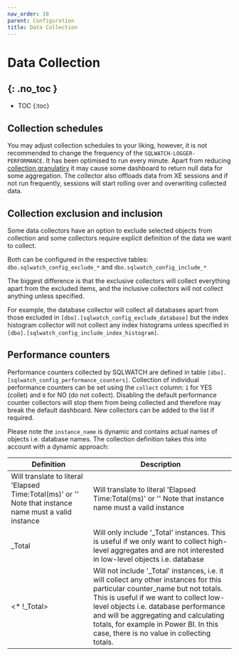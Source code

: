 ```yaml
---
nav_order: 10
parent: Configuration
title: Data Collection
---
```


# Data Collection
{: .no_toc }
---

- TOC 
{:toc}

## Collection schedules

You may adjust collection schedules to your liking, however, it is not recommended to change the frequency of the `SQLWATCH-LOGGER-PERFORMANCE`. It has been optimised to run every minute. Apart from reducing [collection granulatiry](https://sqlwatch.io/blog/impact-of-aggregation-on-granularity-and-observability/) it may cause some dashboard to return null data for some aggregation. The collector also offloads data from XE sessions and if not run frequently, sessions will start rolling over and overwriting collected data.

## Collection exclusion and inclusion

Some data collectors have an option to exclude selected objects from collection and some collectors require explicit definition of the data we want to collect.

Both can be configured in the respective tables: `dbo.sqlwatch_config_exclude_*` and `dbo.sqlwatch_config_include_*`

The biggest difference is that the exclusive collectors will collect everything apart from the excluded items, and the inclusive collectors will not collect anything unless specified.

For example, the database collector will collect all databases apart from those excluded in `[dbo].[sqlwatch_config_exclude_database]` but the index histogram collector will not collect any index histograms unless specified in `[dbo].[sqlwatch_config_include_index_histogram]`.

## Performance counters

Performance counters collected by SQLWATCH are defined in table `[dbo].[sqlwatch_config_performance_counters]`.
Collection of individual performance counters can be set using the `collect` column: `1` for YES (collet) and `0` for NO (do not collect). Disabling the default performance counter collectors will stop them from being collected and therefore may break the default dashboard. New collectors can be added to the list if required. 

Please note the `instance_name` is dynamic and contains actual names of objects i.e. database names. The collection definition takes this into account with a dynamic approach:


|                                               Definition                                               |                                                                                                                                                                  Description                                                                                                                                                                   |
|--------------------------------------------------------------------------------------------------------|------------------------------------------------------------------------------------------------------------------------------------------------------------------------------------------------------------------------------------------------------------------------------------------------------------------------------------------------|
| Will translate to literal 'Elapsed Time:Total(ms)' or '' Note that instance name must a valid instance | Will translate to literal 'Elapsed Time:Total(ms)' or '' Note that instance name must a valid instance                                                                                                                                                                                                                                        |
| _Total                                                                                                 | Will only include '_Total' instances. This is useful if we only want to collect high-level aggregates and are not interested in low-level objects i.e. database                                                                                                                                                                                |
| <* !_Total>                                                                                            | Will not include '_Total' instances, i.e. it will collect any other instances for this particular counter_name but not totals. This is useful if we want to collect low-level objects i.e. database performance and will be aggregating and calculating totals, for example in Power BI. In this case, there is no value in collecting totals.  |
